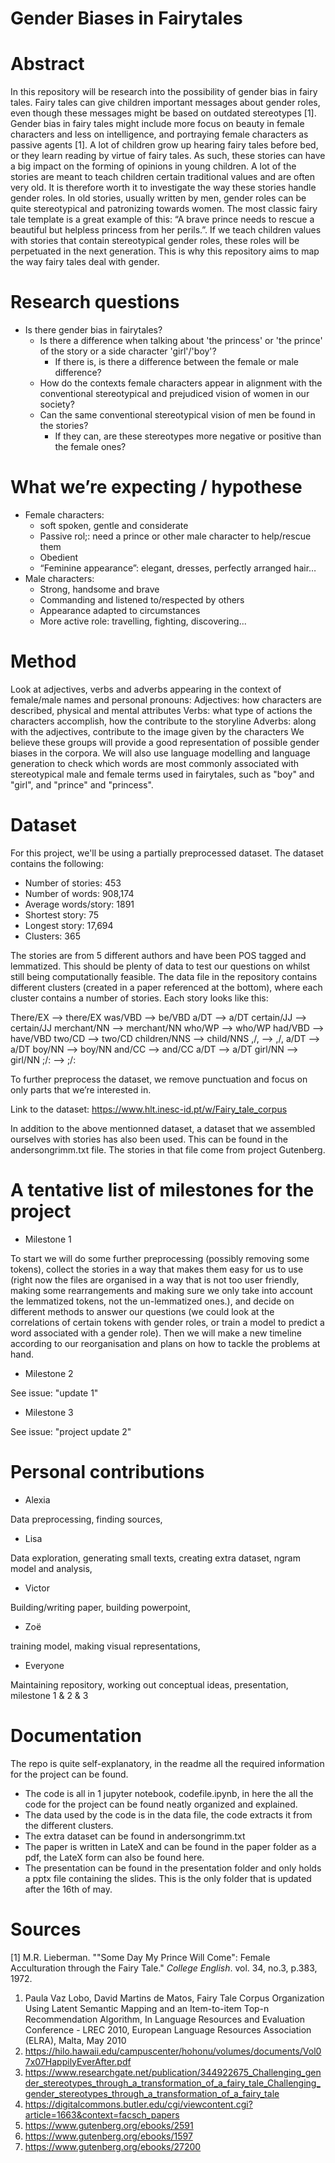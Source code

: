 # Gender Biases in Fairytales 

# Abstract

In this repository will be research into the possibility of gender bias in fairy tales. Fairy tales can give children important messages about gender roles, even though these messages might be based on outdated stereotypes [1]. Gender bias in fairy tales might include more focus on beauty in female characters and less on intelligence, and portraying female characters as passive agents [1]. A lot of children grow up hearing fairy tales before bed, or they learn reading by virtue of fairy tales. As such, these stories can have a big impact on the forming of opinions in young children. A lot of the stories are meant to teach children certain traditional values and are often very old. It is therefore worth it to investigate the way these stories handle gender roles. In old stories, usually written by men, gender roles can be quite stereotypical and patronizing towards women. The most classic fairy tale template is a great example of this: “A brave prince needs to rescue a beautiful but helpless princess from her perils.”. If we teach children values with stories that contain stereotypical gender roles, these roles will be perpetuated in the next generation. This is why this repository aims to map the way fairy tales deal with gender. 

# Research questions

* Is there gender bias in fairytales?  
	* Is there a difference when talking about 'the princess' or 'the prince' of the story or a side character 'girl'/'boy'?
		* If there is, is there a difference between the female or male difference?
	* How do the contexts female characters appear in alignment with the conventional stereotypical and prejudiced vision of women in our society?
	* Can the same conventional stereotypical vision of men be found in the stories?
		* If they can, are these stereotypes more negative or positive than the female ones? 

# What we’re expecting / hypothese 
* Female characters: 
	* soft spoken, gentle and considerate
	* Passive rol;: need a prince or other male character to help/rescue them
	* Obedient 
	* “Feminine appearance”: elegant, dresses, perfectly arranged hair…
* Male characters: 
	* Strong, handsome and brave
	* Commanding and listened to/respected by others
	* Appearance adapted to circumstances
	* More active role: travelling, fighting, discovering...

# Method
Look at adjectives, verbs and adverbs appearing in the context of female/male names and personal pronouns:
Adjectives: how characters are described, physical and mental attributes
Verbs: what type of actions the characters accomplish, how the contribute to the storyline
Adverbs: along with the adjectives, contribute to the image given by the characters 
We believe these groups will provide a good representation of possible gender biases in the corpora.
We will also use language modelling and language generation to check which words are most commonly associated with stereotypical male and female terms used in fairytales, such as "boy" and "girl", and "prince" and "princess".

# Dataset
For this project, we'll be using a partially preprocessed dataset. The dataset contains the following: 

* Number of stories: 453
* Number of words: 908,174
* Average words/story: 1891
* Shortest story: 75
* Longest story: 17,694
* Clusters: 365

The stories are from 5 different authors and have been POS tagged and lemmatized. This should be plenty of data to test our questions on whilst still being computationally feasible. The data file in the repository contains different clusters (created in a paper referenced at the bottom), where each cluster contains a number of stories. Each story looks like this:

There/EX --> there/EX
was/VBD --> be/VBD
a/DT --> a/DT
certain/JJ --> certain/JJ
merchant/NN --> merchant/NN
who/WP --> who/WP
had/VBD --> have/VBD
two/CD --> two/CD
children/NNS --> child/NNS
,/, --> ,/,
a/DT --> a/DT
boy/NN --> boy/NN
and/CC --> and/CC
a/DT --> a/DT
girl/NN --> girl/NN
;/: --> ;/:

To further preprocess the dataset, we remove punctuation and focus on only parts that we’re interested in. 

Link to the dataset: https://www.hlt.inesc-id.pt/w/Fairy_tale_corpus

In addition to the above mentionned dataset, a dataset that we assembled ourselves with stories has also been used. This can be found in the andersongrimm.txt file. The stories in that file come from project Gutenberg. 

# A tentative list of milestones for the project

* Milestone 1

To start we will do some further preprocessing (possibly removing some tokens), collect the stories in a way that makes them easy for us to use (right now the files are organised in a way that is not too user friendly, making some rearrangements and making sure we only take into account the lemmatized tokens, not the un-lemmatized ones.), and decide on different methods to answer our questions (we could look at the correlations of certain tokens with gender roles, or train a model to predict a word associated with a gender role).
Then we will make a new timeline according to our reorganisation and plans on how to tackle the problems at hand.

* Milestone 2

See issue: "update 1" 

* Milestone 3

See issue: "project update 2" 


# Personal contributions

* Alexia

Data preprocessing, finding sources,

* Lisa 

Data exploration, generating small texts, creating extra dataset, ngram model and analysis, 

* Victor 

Building/writing paper, building powerpoint, 

* Zoë

training model, making visual representations, 

* Everyone

Maintaining repository, working out conceptual ideas, presentation, milestone 1 & 2 & 3



# Documentation

The repo is quite self-explanatory, in the readme all the required information for the project can be found. 
* The code is all in 1 jupyter notebook, codefile.ipynb, in here the all the code for the project can be found neatly organized and explained.
* The data used by the code is in the data file, the code extracts it from the different clusters.
* The extra dataset can be found in andersongrimm.txt
* The paper is written in LateX and can be found in the paper folder as a pdf, the LateX form can also be found here.
* The presentation can be found in the presentation folder and only holds a pptx file containing the slides. This is the only folder that is updated after the 16th of may.

# Sources

[1] M.R. Lieberman. ""Some Day My Prince Will Come": Female Acculturation through the Fairy Tale." _College English_. vol. 34, no.3, p.383, 1972. 

1. Paula Vaz Lobo, David Martins de Matos, Fairy Tale Corpus Organization Using Latent Semantic Mapping and an Item-to-item Top-n Recommendation Algorithm, In Language Resources and Evaluation Conference - LREC 2010, European Language Resources Association (ELRA), Malta, May 2010 
2. https://hilo.hawaii.edu/campuscenter/hohonu/volumes/documents/Vol07x07HappilyEverAfter.pdf
3. https://www.researchgate.net/publication/344922675_Challenging_gender_stereotypes_through_a_transformation_of_a_fairy_tale_Challenging_gender_stereotypes_through_a_transformation_of_a_fairy_tale
4. https://digitalcommons.butler.edu/cgi/viewcontent.cgi?article=1663&context=facsch_papers
5. https://www.gutenberg.org/ebooks/2591
6. https://www.gutenberg.org/ebooks/1597
7. https://www.gutenberg.org/ebooks/27200
 
